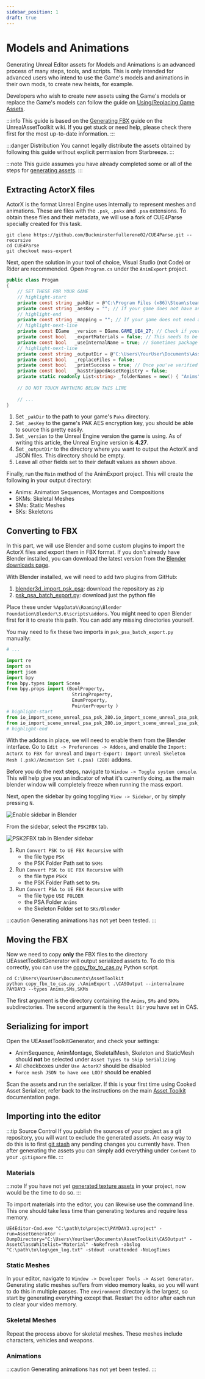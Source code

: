 ```yaml
---
sidebar_position: 1
draft: true
---
```


# Models and Animations

Generating Unreal Editor assets for Models and Animations is an advanced process of many steps, tools, and scripts.
This is only intended for advanced users who intend to use the Game's models and animations in their own mods,
to create new heists, for example.

Developers who wish to create new assets using the Game's models or replace the Game's models
can follow the guide on [Using/Replacing Game Assets](#)<!-- TODO: link -->.


:::info
This guide is based on the [Generating FBX](https://github.com/LongerWarrior/UEAssetToolkitGenerator/wiki/Generating-FBX) guide on the UnrealAssetToolkit wiki.
If you get stuck or need help, please check there first for the most up-to-date information.
:::

:::danger Distribution
You cannot legally distribute the assets obtained by following this guide without explicit permission from Starbreeze.
:::

:::note
This guide assumes you have already completed some or all of the steps for [generating assets](..).
:::

## Extracting ActorX files
ActorX is the format Unreal Engine uses internally to represent meshes and animations.
These are files with the `.psk`, `.pskx` and `.psa` extensions.
To obtain these files and their metadata, we will use a fork of CUE4Parse specially created for this task.

```shell
git clone https://github.com/Buckminsterfullerene02/CUE4Parse.git --recursive
cd CUE4Parse
git checkout mass-export
```

Next, open the solution in your tool of choice, Visual Studio (not Code) or Rider are recommended.
Open `Program.cs` under the `AnimExport` project.

```csharp title="AnimExport/Program.cs"
public class Progam
{
    // SET THESE FOR YOUR GAME
    // highlight-start
    private const string _pakDir = @"C:\Program Files (x86)\Steam\steamapps\common\PAYDAY 3\PAYDAY3\Content\Paks";
    private const string _aesKey = ""; // If your game does not have an AES key, leave this empty
    // highlight-end
    private const string _mapping = ""; // If your game does not need a mappings file, leave this empty
    // highlight-next-line
    private const EGame  _version = EGame.GAME_UE4_27; // Check if your game has a custom version, as some do
    private const bool   _exportMaterials = false; // This needs to be false if generating for CAS+UEAT
    private const bool   _useInternalName = true; // Sometimes package path is not set properly meaning paths are not synced, so if it isn't, set to true
    // highlight-next-line
    private const string _outputDir = @"C:\Users\YourUser\Documents\AssetToolkit\AnimExport";
    private const bool   _replaceFiles = false;
    private const bool   _printSuccess = true; // Once you've verified this works, set this to false to reduce console spam
    private const bool   _hasStrippedAssetRegistry = false; 
    private static readonly List<string> _folderNames = new() { "Anims", "Anims", "Anims", "SKMs", "SMs", "SKs" };
    
    // DO NOT TOUCH ANYTHING BELOW THIS LINE
    
    // ...
}
```
1. Set `_pakDir` to the path to your game's `Paks` directory.
2. Set `_aesKey` to the game's PAK AES encryption key, you should be able to source this pretty easily.
3. Set `_version` to the Unreal Engine version the game is using.
   As of writing this article, the Unreal Engine version is **4.27**.
4. Set `_outputDir` to the directory where you want to output the ActorX and JSON files.
   This directory should be empty.
5. Leave all other fields set to their default values as shown above.

Finally, run the `Main` method of the AnimExport project. This will create the following in your output directory:
- Anims: Animation Sequences, Montages and Compositions
- SKMs: Skeletal Meshes
- SMs: Static Meshes
- SKs: Skeletons

## Converting to FBX
In this part, we will use Blender and some custom plugins to import the ActorX files and export them in FBX format.
If you don't already have Blender installed, you can download the latest version from the [Blender downloads page](https://www.blender.org/download/).

With Blender installed, we will need to add two plugins from GitHub:
1. [blender3d_import_psk_psa](https://github.com/matyalatte/blender3d_import_psk_psa): download the repository as zip
2. [psk_psa_batch_export.py](https://github.com/KaiserM21/HelperScripts/tree/main): download just the python file

Place these under `%AppData%\Roaming\Blender Foundation\Blender\3.6\scripts\addons`.
You might need to open Blender first for it to create this path. You can add any missing directories yourself.

You may need to fix these two imports in `psk_psa_batch_export.py` manually:
```python title="psk_psa_batch_export.py"
# ...

import re
import os
import json
import bpy
from bpy.types import Scene
from bpy.props import (BoolProperty,
                        StringProperty,
                        EnumProperty,
                        PointerProperty )
# highlight-start
from io_import_scene_unreal_psa_psk_280.io_import_scene_unreal_psa_psk_280 import pskimport
from io_import_scene_unreal_psa_psk_280.io_import_scene_unreal_psa_psk_280 import psaimport
# highlight-end
```

With the addons in place, we will need to enable them from the Blender interface.
Go to `Edit -> Preferences -> Addons`,
and enable the `Import: ActorX to FBX for Unreal` and `Import-Export: Import Unreal Skeleton Mesh (.psk)/Animation Set (.psa) (280)` addons.

Before you do the next steps, navigate to `Window -> Toggle system console`.
This will help give you an indicator of what it's currently doing,
as the main blender window will completely freeze when running the mass export.

Next, open the sidebar by going toggling `View -> Sidebar`, or by simply pressing `N`.

![Enable sidebar in Blender](assets/blender_enable_sidebar.png)

From the sidebar, select the `PSK2FBX` tab.

![PSK2FBX tab in Blender sidebar](assets/blender_psk2fbx_tab.png)

1. Run `Convert PSK to UE FBX Recursive` with
   - the file type `PSK`
   - the PSK Folder Path set to `SKMs`
2. Run `Convert PSK to UE FBX Recursive` with
   - the file type `PSKX`
   - the PSK Folder Path set to `SMs`
3. Run `Convert PSA to UE FBX Recursive` with
   - the file type `USE FOLDER`
   - the PSA Folder `Anims`
   - the Skeleton Folder set to `SKs/Blender`

:::caution
Generating animations has not yet been tested.
:::

## Moving the FBX
Now we need to copy **only** the FBX files to the directory UEAssetToolkitGenerator will output serialized assets to.
To do this correctly, you can use the [copy_fbx_to_cas.py](https://gist.github.com/florensie/eff2c6e5e3ae7b238832343bf8a2a091) Python script.

```shell
cd C:\Users\YourUser\Documents\AssetToolkit
python copy_fbx_to_cas.py .\AnimExport .\CASOutput --internalname PAYDAY3 --types Anims,SMs,SKMs
```

The first argument is the directory containing the `Anims`, `SMs` and `SKMs` subdirectories.
The second argument is the `Result Dir` you have set in CAS.

## Serializing for import
Open the UEAssetToolkitGenerator, and check your settings:
- AnimSequence, AnimMontage, SkeletalMesh, Skeleton and StaticMesh should **not** be selected under `Asset Types to Skip Serializing`
- All checkboxes under `Use ActorX?` should be disabled
- `Force mesh JSON to have one LOD?` should be enabled

Scan the assets and run the serializer.
If this is your first time using Cooked Asset Serializer,
refer back to the instructions on the main [Asset Toolkit](..) documentation page.

## Importing into the editor

:::tip Source Control
If you publish the sources of your project as a git repository, you will want to exclude the generated assets.
An easy way to do this is to first [git stash](https://git-scm.com/docs/git-stash) any pending changes you currently have.
Then after generating the assets you can simply add everything under `Content` to your `.gitignore` file.
:::

### Materials
:::note
If you have not yet [generated texture assets](..#textures) in your project, now would be the time to do so.
:::

To import materials into the editor, you can likewise use the command line.
This one should take less time than generating textures and require less memory.

```shell
UE4Editor-Cmd.exe "C:\path\to\project\PAYDAY3.uproject" -run=AssetGenerator -DumpDirectory="C:\Users\YourUser\Documents\AssetToolkit\CASOutput" -AssetClassWhitelist="Material" -NoRefresh -abslog "C:\path\to\log\gen_log.txt" -stdout -unattended -NoLogTimes
```

### Static Meshes
In your editor, navigate to `Window -> Developer Tools -> Asset Generator`.
Generating static meshes suffers from video memory leaks,
so you will want to do this in multiple passes.
The `environment` directory is the largest, so start by generating everything except that.
Restart the editor after each run to clear your video memory.

### Skeletal Meshes
Repeat the process above for skeletal meshes.
These meshes include characters, vehicles and weapons.

### Animations
:::caution
Generating animations has not yet been tested. 
:::
